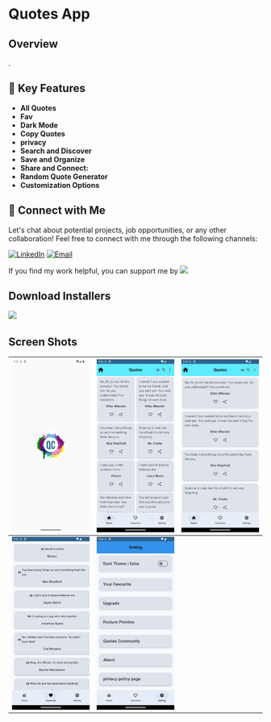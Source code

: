 # Quotes App
## Overview
.
## 🚀 Key Features
- **All Quotes**
- **Fav**
- **Dark Mode**
- **Copy Quotes**
- **privacy**
- **Search and Discover**
- **Save and Organize**
- **Share and Connect:**
- **Random Quote Generator**
- **Customization Options**


## 🤝 Connect with Me
Let's chat about potential projects, job opportunities, or any other collaboration! Feel free to connect with me through the following channels:

[![LinkedIn]([https://img.shields.io/badge/LinkedIn-Connect-blue?style=for-the-badge&logo=linkedin)](https://www.linkedin.com/in/khubaibkhandev](https://www.linkedin.com/in/muhammad-zohaib-imtiaz-dev/))
[![Email](https://img.shields.io/badge/Email-Drop%20a%20Message-red?style=for-the-badge&logo=gmail)](mailto:mzkhan9610@gmail.com)

If you find my work helpful, you can support me by
<a href="https://www.buymeacoffee.com/khubaibkhan"><img src="https://img.buymeacoffee.com/button-api/?text=Buy me a coffee&emoji=&slug=khubaibkhan&button_colour=FFDD00&font_colour=000000&font_family=Cookie&outline_colour=000000&coffee_colour=ffffff" /></a>

## Download Installers
[<img src="https://user-images.githubusercontent.com/114044633/223920025-83687de0-e463-4c5d-8122-e06e4bb7d40c.png" width="200">](https://github.com/KhubaibKhan4/Youtube-Clone-KMP/raw/master/screenshots/youtube-clone-kmp.apk)

## Screen Shots

| ![Screenshot 1](https://github.com/ZohaibKhanDev/Quotes-App/blob/master/assesd/1.png) | ![Screenshot 2](https://github.com/ZohaibKhanDev/Quotes-App/blob/master/assesd/2.png) | ![Screenshot 3](https://github.com/ZohaibKhanDev/Quotes-App/blob/master/assesd/3.png) |
| --- | --- | --- |
| ![Screenshot 4](https://github.com/ZohaibKhanDev/Quotes-App/blob/master/assesd/4.png) | ![Screenshot 5](https://github.com/ZohaibKhanDev/Quotes-App/blob/master/assesd/5.png) |
